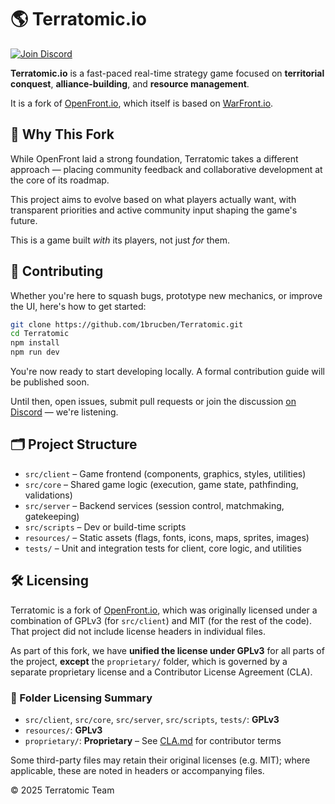 # 🌎 Terratomic.io

[![Join Discord](https://img.shields.io/discord/1380341945603330148?label=Join%20Us%20on%20Discord&logo=discord&style=for-the-badge)](https://discord.gg/JNZbp4pg5y)


**Terratomic.io** is a fast-paced real-time strategy game focused on **territorial conquest**, **alliance-building**, and **resource management**.

It is a fork of [OpenFront.io](https://github.com/openfrontio/OpenFrontIO), which itself is based on [WarFront.io](https://github.com/WarFrontIO).

## 💬 Why This Fork

While OpenFront laid a strong foundation, Terratomic takes a different approach — placing community feedback and collaborative development at the core of its roadmap. 

This project aims to evolve based on what players actually want, with transparent priorities and active community input shaping the game's future.

This is a game built *with* its players, not just *for* them.

## 🤝 Contributing

Whether you're here to squash bugs, prototype new mechanics, or improve the UI, here's how to get started:

```bash
git clone https://github.com/1brucben/Terratomic.git
cd Terratomic
npm install
npm run dev
```

You're now ready to start developing locally. A formal contribution guide will be published soon.

Until then, open issues, submit pull requests or join the discussion [on Discord](https://discord.gg/JNZbp4pg5y) — we're listening.

## 🗂️ Project Structure

- `src/client` – Game frontend (components, graphics, styles, utilities)
- `src/core` – Shared game logic (execution, game state, pathfinding, validations)
- `src/server` – Backend services (session control, matchmaking, gatekeeping)
- `src/scripts` – Dev or build-time scripts
- `resources/` – Static assets (flags, fonts, icons, maps, sprites, images)
- `tests/` – Unit and integration tests for client, core logic, and utilities

## 🛠 Licensing

Terratomic is a fork of [OpenFront.io](https://github.com/openfrontio/OpenFrontIO), which was originally licensed under a combination of GPLv3 (for `src/client`) and MIT (for the rest of the code). That project did not include license headers in individual files.

As part of this fork, we have **unified the license under GPLv3** for all parts of the project, **except** the `proprietary/` folder, which is governed by a separate proprietary license and a Contributor License Agreement (CLA).

### 📂 Folder Licensing Summary

- `src/client`, `src/core`, `src/server`, `src/scripts`, `tests/`: **GPLv3**
- `resources/`: **GPLv3**
- `proprietary/`: **Proprietary** – See [CLA.md](./CLA.md) for contributor terms

Some third-party files may retain their original licenses (e.g. MIT); where applicable, these are noted in headers or accompanying files.

© 2025 Terratomic Team